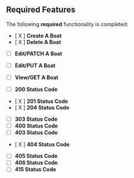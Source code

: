 ## Required Features

The following **required** functionality is completed:

- [ X ] **Create A Boat**
- [ X ] **Delete A Boat**
- [  ] **Edit/PATCH A Boat**
- [  ] **Edit/PUT A Boat**
- [  ] **View/GET A Boat**


- [  ] **200 Status Code**
- [ X ] **201 Status Code**
- [ X ] **204 Status Code**
- [  ] **303 Status Code**
- [  ] **400 Status Code**
- [  ] **403 Status Code**
- [ X ] **404 Status Code**
- [  ] **405 Status Code**
- [  ] **406 Status Code**
- [  ] **415 Status Code**
